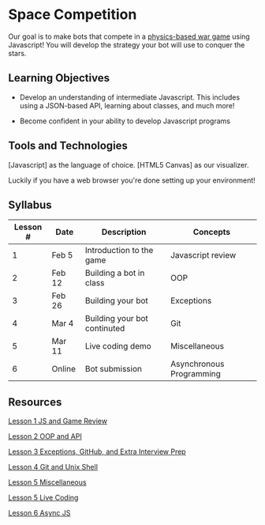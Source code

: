 # Space Competition
Our goal is to make bots that compete in a [physics-based war game](https://kevinbacabac.github.io/SpaceComp/index.html) using Javascript! You will develop the strategy your bot will use to conquer the stars.

## Learning Objectives

- Develop an understanding of intermediate Javascript. This includes using a JSON-based API, learning about classes, and much more!

- Become confident in your ability to develop Javascript programs

## Tools and Technologies

[Javascript] as the language of choice.
[HTML5 Canvas] as our visualizer.

Luckily if you have a web browser you're done setting up your environment!

## Syllabus

Lesson # | Date | Description | Concepts
--|--|--|--
1 | Feb 5 | Introduction to the game | Javascript review
2 | Feb 12 | Building a bot in class | OOP
3 | Feb 26 | Building your bot | Exceptions
4 | Mar 4 | Building your bot continuted | Git
5 | Mar 11 | Live coding demo | Miscellaneous
6 | Online | Bot submission | Asynchronous Programming


## Resources

[Lesson 1 JS and Game Review](https://docs.google.com/presentation/d/1X4FMKlqMEhk5kmPtbThba_t4WMyAXOV21CRpa8QE5as/edit?usp=sharing)

[Lesson 2 OOP and API](https://docs.google.com/presentation/d/1EWHtCilO_-48m--Yov91hmXb0El_g1GE1LwIOpxp87c/edit?usp=sharing)

[Lesson 3 Exceptions, GitHub, and Extra Interview Prep](https://docs.google.com/presentation/d/1m-X2HMvZSf8LXOMyoMiZkWngDqxt7CIWQsF5LMP3RhQ/edit?usp=sharing)

[Lesson 4 Git and Unix Shell](https://docs.google.com/presentation/d/1aAv_BbFKYPuxI6Sga-_F8A70Y1FT4P4iQ793bobgh1w/edit?usp=sharing)

[Lesson 5 Miscellaneous](https://docs.google.com/presentation/d/1l0bowegkmwqOggKTc2FpescDj_XtkTkdqgV-vqPmZ3g/edit?usp=sharing)

[Lesson 5 Live Coding](https://github.com/KevinBacabac/QuickPong)

[Lesson 6 Async JS](https://docs.google.com/presentation/d/1DL00-rnFEeF0tbumT_tGRjVi8pXD_nkJ7mYzDFAmcFE/edit?usp=sharing)

